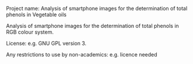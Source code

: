 Project name: Analysis of smartphone images for the determination of total phenols in Vegetable oils

Analysis of smartphone images for the determination of total phenols in RGB colour system.

License: e.g. GNU GPL version 3.

Any restrictions to use by non-academics: e.g. licence needed
